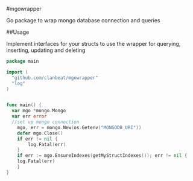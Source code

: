 #mgowrapper

Go package to wrap mongo database connection and queries

##Usage

Implement interfaces for your structs to use the wrapper for querying, inserting, updating and deleting

```go
package main

import (
  "github.com/clanbeat/mgowrapper"
  "log"
)


func main() {
  var mgo *mongo.Mongo
  var err error
  //set up mongo connection
	mgo, err = mongo.New(os.Getenv("MONGODB_URI"))
	defer mgo.Close()
	if err != nil {
		log.Fatal(err)
	}
	if err := mgo.EnsureIndexes(getMyStructIndexes()); err != nil {
    log.Fatal(err)
	}
}
```
